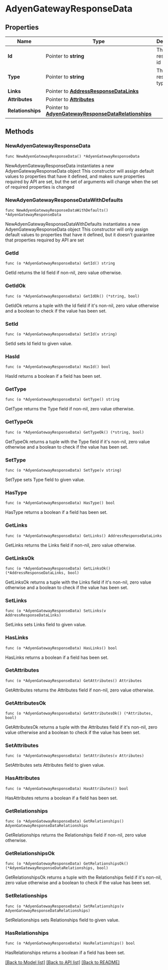 # AdyenGatewayResponseData

## Properties

Name | Type | Description | Notes
------------ | ------------- | ------------- | -------------
**Id** | Pointer to **string** | The resource&#39;s id | [optional] 
**Type** | Pointer to **string** | The resource&#39;s type | [optional] 
**Links** | Pointer to [**AddressResponseDataLinks**](AddressResponseDataLinks.md) |  | [optional] 
**Attributes** | Pointer to [**Attributes**](Attributes.md) |  | [optional] 
**Relationships** | Pointer to [**AdyenGatewayResponseDataRelationships**](AdyenGatewayResponseDataRelationships.md) |  | [optional] 

## Methods

### NewAdyenGatewayResponseData

`func NewAdyenGatewayResponseData() *AdyenGatewayResponseData`

NewAdyenGatewayResponseData instantiates a new AdyenGatewayResponseData object
This constructor will assign default values to properties that have it defined,
and makes sure properties required by API are set, but the set of arguments
will change when the set of required properties is changed

### NewAdyenGatewayResponseDataWithDefaults

`func NewAdyenGatewayResponseDataWithDefaults() *AdyenGatewayResponseData`

NewAdyenGatewayResponseDataWithDefaults instantiates a new AdyenGatewayResponseData object
This constructor will only assign default values to properties that have it defined,
but it doesn't guarantee that properties required by API are set

### GetId

`func (o *AdyenGatewayResponseData) GetId() string`

GetId returns the Id field if non-nil, zero value otherwise.

### GetIdOk

`func (o *AdyenGatewayResponseData) GetIdOk() (*string, bool)`

GetIdOk returns a tuple with the Id field if it's non-nil, zero value otherwise
and a boolean to check if the value has been set.

### SetId

`func (o *AdyenGatewayResponseData) SetId(v string)`

SetId sets Id field to given value.

### HasId

`func (o *AdyenGatewayResponseData) HasId() bool`

HasId returns a boolean if a field has been set.

### GetType

`func (o *AdyenGatewayResponseData) GetType() string`

GetType returns the Type field if non-nil, zero value otherwise.

### GetTypeOk

`func (o *AdyenGatewayResponseData) GetTypeOk() (*string, bool)`

GetTypeOk returns a tuple with the Type field if it's non-nil, zero value otherwise
and a boolean to check if the value has been set.

### SetType

`func (o *AdyenGatewayResponseData) SetType(v string)`

SetType sets Type field to given value.

### HasType

`func (o *AdyenGatewayResponseData) HasType() bool`

HasType returns a boolean if a field has been set.

### GetLinks

`func (o *AdyenGatewayResponseData) GetLinks() AddressResponseDataLinks`

GetLinks returns the Links field if non-nil, zero value otherwise.

### GetLinksOk

`func (o *AdyenGatewayResponseData) GetLinksOk() (*AddressResponseDataLinks, bool)`

GetLinksOk returns a tuple with the Links field if it's non-nil, zero value otherwise
and a boolean to check if the value has been set.

### SetLinks

`func (o *AdyenGatewayResponseData) SetLinks(v AddressResponseDataLinks)`

SetLinks sets Links field to given value.

### HasLinks

`func (o *AdyenGatewayResponseData) HasLinks() bool`

HasLinks returns a boolean if a field has been set.

### GetAttributes

`func (o *AdyenGatewayResponseData) GetAttributes() Attributes`

GetAttributes returns the Attributes field if non-nil, zero value otherwise.

### GetAttributesOk

`func (o *AdyenGatewayResponseData) GetAttributesOk() (*Attributes, bool)`

GetAttributesOk returns a tuple with the Attributes field if it's non-nil, zero value otherwise
and a boolean to check if the value has been set.

### SetAttributes

`func (o *AdyenGatewayResponseData) SetAttributes(v Attributes)`

SetAttributes sets Attributes field to given value.

### HasAttributes

`func (o *AdyenGatewayResponseData) HasAttributes() bool`

HasAttributes returns a boolean if a field has been set.

### GetRelationships

`func (o *AdyenGatewayResponseData) GetRelationships() AdyenGatewayResponseDataRelationships`

GetRelationships returns the Relationships field if non-nil, zero value otherwise.

### GetRelationshipsOk

`func (o *AdyenGatewayResponseData) GetRelationshipsOk() (*AdyenGatewayResponseDataRelationships, bool)`

GetRelationshipsOk returns a tuple with the Relationships field if it's non-nil, zero value otherwise
and a boolean to check if the value has been set.

### SetRelationships

`func (o *AdyenGatewayResponseData) SetRelationships(v AdyenGatewayResponseDataRelationships)`

SetRelationships sets Relationships field to given value.

### HasRelationships

`func (o *AdyenGatewayResponseData) HasRelationships() bool`

HasRelationships returns a boolean if a field has been set.


[[Back to Model list]](../README.md#documentation-for-models) [[Back to API list]](../README.md#documentation-for-api-endpoints) [[Back to README]](../README.md)


